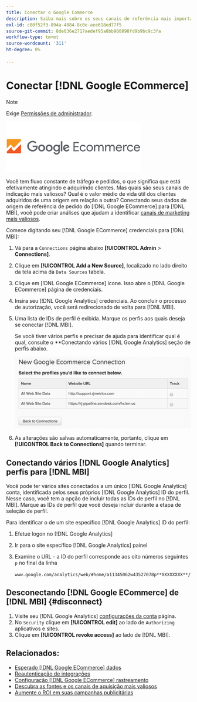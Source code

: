 ```yaml
---
title: Conectar o Google Commerce
description: Saiba mais sobre os seus canais de referência mais importantes.
exl-id: c80f52f3-894a-4084-8c0e-aee618ed77f5
source-git-commit: 8de036e2717aedef95a8bb908898fd9b9bc9c3fa
workflow-type: tm+mt
source-wordcount: '311'
ht-degree: 0%

---
```


# Conectar [!DNL Google ECommerce]

>[!NOTE]
>
>Exige [Permissões de administrador](../../../administrator/user-management/user-management.md).

![](../../../assets/google-ecommerce-logo.png)

Você tem fluxo constante de tráfego e pedidos, o que significa que está efetivamente atingindo e adquirindo clientes. Mas quais são seus canais de indicação mais valiosos? Qual é o valor médio de vida útil dos clientes adquiridos de uma origem em relação a outra? Conectando seus dados de origem de referência de pedido do [!DNL Google ECommerce] para [!DNL MBI], você pode criar análises que ajudam a identificar [canais de marketing mais valiosos](../../../data-analyst/analysis/most-value-source-channel.md).

Comece digitando seu [!DNL Google ECommerce] credenciais para [!DNL MBI]:

1. Vá para a `Connections` página abaixo **[!UICONTROL Admin** > **Connections]**.
1. Clique em **[!UICONTROL Add a New Source]**, localizado no lado direito da tela acima da `Data Sources` tabela.
1. Clique em [!DNL Google ECommerce] ícone. Isso abre o [!DNL Google ECommerce] página de credenciais.
1. Insira seu [!DNL Google Analytics] credenciais. Ao concluir o processo de autorização, você será redirecionado de volta para [!DNL MBI].
1. Uma lista de IDs de perfil é exibida. Marque os perfis aos quais deseja se conectar [!DNL MBI].

   Se você tiver vários perfis e precisar de ajuda para identificar qual é qual, consulte o **Conectando vários [!DNL Google Analytics] seção de perfis abaixo.

   ![](../../../assets/conn-mult-ga-profiles.png)<!--{: width="500"}-->

1. As alterações são salvas automaticamente, portanto, clique em **[!UICONTROL Back to Connections]** quando terminar.

## Conectando vários [!DNL Google Analytics] perfis para [!DNL MBI]

Você pode ter vários sites conectados a um único [!DNL Google Analytics] conta, identificada pelos seus próprios [!DNL Google Analytics] ID do perfil. Nesse caso, você tem a opção de incluir todas as IDs de perfil no [!DNL MBI]. Marque as IDs de perfil que você deseja incluir durante a etapa de seleção de perfil.

Para identificar o de um site específico [!DNL Google Analytics] ID do perfil:

1. Efetue logon no [!DNL Google Analytics]
1. Ir para o site específico [!DNL Google Analytics] painel
1. Examine o URL - a ID do perfil corresponde aos oito números seguintes `p` no final da linha

   `www.google.com/analytics/web/#home/a11345062w43527078p**XXXXXXXX**/`

## Desconectando [!DNL Google ECommerce] de [!DNL MBI] {#disconnect}

1. Visite seu [!DNL Google Analytics] [configurações da conta](https://www.google.com/account/about/?hl=en) página.
1. No `Security` clique em **[!UICONTROL edit]** ao lado de `Authorizing` aplicativos e sites.
1. Clique em **[!UICONTROL revoke access]** ao lado de [!DNL MBI].

## Relacionados:

* [Esperado [!DNL Google ECommerce] dados](../integrations/google-ecommerce-data.md)
* [Reautenticação de integrações](https://experienceleague.adobe.com/docs/commerce-knowledge-base/kb/how-to/mbi-reauthenticating-integrations.html?lang=en)
* [Configuração [!DNL Google ECommerce] rastreamento](https://support.google.com/analytics/answer/1009612?hl=en)
* [Descubra as fontes e os canais de aquisição mais valiosos](../../analysis/most-value-source-channel.md)
* [Aumente o ROI em suas campanhas publicitárias](../../analysis/roi-ad-camp.md)

